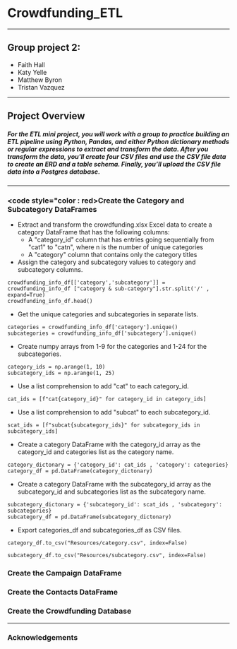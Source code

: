 # Crowdfunding_ETL
---
## Group project 2: 
- Faith Hall
- Katy Yelle
- Matthew Byron
- Tristan Vazquez
---
## Project Overview 
##### For the ETL mini project, you will work with a group to practice building an ETL pipeline using Python, Pandas, and either Python dictionary methods or regular expressions to extract and transform the data. After you transform the data, you'll create four CSV files and use the CSV file data to create an ERD and a table schema. Finally, you’ll upload the CSV file data into a Postgres database.
---
### <code style="color : red>Create the Category and Subcategory DataFrames</code>
- Extract and transform the crowdfunding.xlsx Excel data to create a category DataFrame that has the following columns:
  - A "category_id" column that has entries going sequentially from "cat1" to "catn", where n is the number of unique categories
  - A "category" column that contains only the category titles
- Assign the category and subcategory values to category and subcategory columns.
```
crowdfunding_info_df[['category','subcategory']] = crowdfunding_info_df ["category & sub-category"].str.split('/' , expand=True)
crowdfunding_info_df.head()
```
- Get the unique categories and subcategories in separate lists.
```
categories = crowdfunding_info_df['category'].unique()
subcategories = crowdfunding_info_df['subcategory'].unique()
```
- Create numpy arrays from 1-9 for the categories and 1-24 for the subcategories.
 ```
category_ids = np.arange(1, 10)
subcategory_ids = np.arange(1, 25)
```
- Use a list comprehension to add "cat" to each category_id.
```
cat_ids = [f"cat{category_id}" for category_id in category_ids]
```
- Use a list comprehension to add "subcat" to each subcategory_id.
```   
scat_ids = [f"subcat{subcategory_ids}" for subcategory_ids in subcategory_ids]
```
- Create a category DataFrame with the category_id array as the category_id and categories list as the category name.
```
category_dictonary = {'category_id': cat_ids , 'category': categories}
category_df = pd.DataFrame(category_dictonary)
```
- Create a category DataFrame with the subcategory_id array as the subcategory_id and subcategories list as the subcategory name. 
```
subcategory_dictonary = {'subcategory_id': scat_ids , 'subcategory': subcategories}
subcategory_df = pd.DataFrame(subcategory_dictonary)
```
- Export categories_df and subcategories_df as CSV files.
```
category_df.to_csv("Resources/category.csv", index=False)

subcategory_df.to_csv("Resources/subcategory.csv", index=False)
```
### Create the Campaign DataFrame

### Create the Contacts DataFrame

### Create the Crowdfunding Database

---
### Acknowledgements



